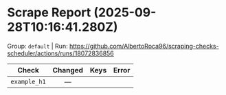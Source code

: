 # Scrape Report (2025-09-28T10:16:41.280Z)

Group: `default`  |  Run: https://github.com/AlbertoRoca96/scraping-checks-scheduler/actions/runs/18072836856

| Check | Changed | Keys | Error |
|---|:---:|:--|:--|
| `example_h1` | — |  |  |
